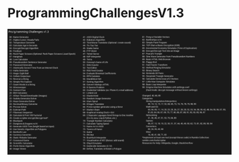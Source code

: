 # ProgrammingChallengesV1.3
![ScreenShot](https://raw.githubusercontent.com/dzenziur/ProgrammingChallenge/master/challengeV1.3.png)
